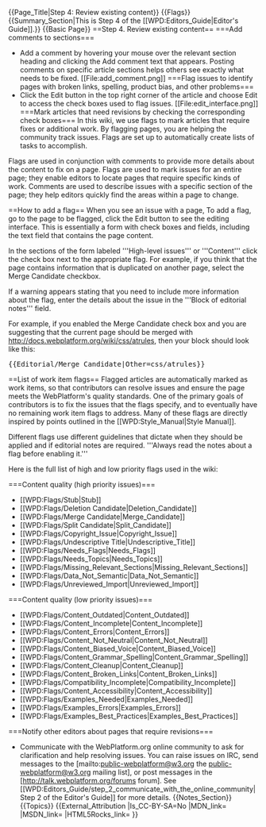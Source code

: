 {{Page_Title|Step 4: Review existing content}}
{{Flags}}
{{Summary_Section|This is Step 4 of the [[WPD:Editors_Guide|Editor's Guide]].}}
{{Basic Page}}
==Step 4. Review existing content==
===Add comments to sections===
* Add a comment by hovering your mouse over the relevant section heading and clicking the Add comment text that appears. Posting comments on specific article sections helps others see exactly what needs to be fixed.
[[File:add_comment.png]]
===Flag issues to identify pages with broken links, spelling, product bias, and other problems===
* Click the Edit button in the top right corner of the article and choose Edit to access the check boxes used to flag issues.
[[File:edit_interface.png]]
===Mark articles that need revisions by checking the corresponding check boxes===
In this wiki, we use flags to mark articles that require fixes or additional work. By flagging pages, you are helping the community track issues. Flags are set up to automatically create lists of tasks to accomplish.

Flags are used in conjunction with comments to provide more details about the content to fix on a page. Flags are used to mark issues for an entire page; they enable editors to locate pages that require specific kinds of work. Comments are used to describe issues with a specific section of the page; they help editors quickly find the areas within a page to change.

==How to add a flag==
When you see an issue with a page, To add a flag, go to the page to be flagged, click the Edit button to see the editing interface. This is essentially a form with check boxes and fields, including the text field that contains the page content.

In the sections of the form labeled '''High-level issues''' or '''Content''' click the check box next to the appropriate flag. For example, if you think that the page contains information that is duplicated on another page, select the Merge Candidate checkbox.

If a warning appears stating that you need to include more information about the flag, enter the details about the issue in the '''Block of editorial notes''' field. 

For example, if you enabled the Merge Candidate check box and you are suggesting that the current page should be merged with http://docs.webplatform.org/wiki/css/atrules, then your block should look like this:

<pre>
{{Editorial/Merge_Candidate|Other=css/atrules}}
</pre>

==List of work item flags==
Flagged articles are automatically marked as work items, so that contributors can resolve issues and ensure the page meets the WebPlatform's quality standards. One of the primary goals of contributors is to fix the issues that the flags specify, and to eventually have no remaining work item flags to address. Many of these flags are directly inspired by points outlined in the [[WPD:Style_Manual|Style Manual]].

Different flags use different guidelines that dictate when they should be applied and if editorial notes are required. '''Always read the notes about a flag before enabling it.''' 

Here is the full list of high and low priority flags used in the wiki:

===Content quality (high priority issues)===
* [[WPD:Flags/Stub|Stub]]
* [[WPD:Flags/Deletion Candidate|Deletion_Candidate]]
* [[WPD:Flags/Merge Candidate|Merge_Candidate]] 
* [[WPD:Flags/Split Candidate|Split_Candidate]]
* [[WPD:Flags/Copyright_Issue|Copyright_Issue]]
* [[WPD:Flags/Undescriptive Title|Undescriptive_Title]]
* [[WPD:Flags/Needs_Flags|Needs_Flags]]
* [[WPD:Flags/Needs_Topics|Needs_Topics]]
* [[WPD:Flags/Missing_Relevant_Sections|Missing_Relevant_Sections]]
* [[WPD:Flags/Data_Not_Semantic|Data_Not_Semantic]]
* [[WPD:Flags/Unreviewed_Import|Unreviewed_Import]]

===Content quality (low priority issues)===
* [[WPD:Flags/Content_Outdated|Content_Outdated]]
* [[WPD:Flags/Content_Incomplete|Content_Incomplete]]
* [[WPD:Flags/Content_Errors|Content_Errors]]
* [[WPD:Flags/Content_Not_Neutral|Content_Not_Neutral]]
* [[WPD:Flags/Content_Biased_Voice|Content_Biased_Voice]]
* [[WPD:Flags/Content_Grammar_Spelling|Content_Grammar_Spelling]]
* [[WPD:Flags/Content_Cleanup|Content_Cleanup]]
* [[WPD:Flags/Content_Broken_Links|Content_Broken_Links]]
* [[WPD:Flags/Compatibility_Incomplete|Compatibility_Incomplete]]
* [[WPD:Flags/Content_Accessibility|Content_Accessibility]]
* [[WPD:Flags/Examples_Needed|Examples_Needed]]
* [[WPD:Flags/Examples_Errors|Examples_Errors]]
* [[WPD:Flags/Examples_Best_Practices|Examples_Best_Practices]]

===Notify other editors about pages that require revisions===
* Communicate with the WebPlatform.org online community to ask for clarification and help resolving issues. You can raise issues on IRC, send messages to the [mailto:public-webplatform@w3.org the public-webplatform@w3.org mailing list], or post messages in the [http://talk.webplatform.org/forums forum]. 
See [[WPD:Editors_Guide/step_2_communicate_with_the_online_community| Step 2 of the Editor's Guide]] for more details.
{{Notes_Section}}
{{Topics}}
{{External_Attribution
|Is_CC-BY-SA=No
|MDN_link=
|MSDN_link=
|HTML5Rocks_link=
}}